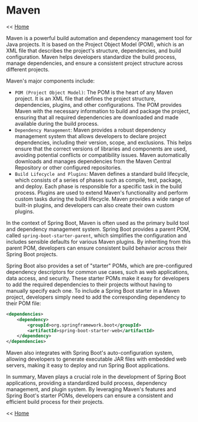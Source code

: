# Maven

<< [Home](README.md)

Maven is a powerful build automation and dependency management tool for Java projects. It is based on the Project Object Model (POM), which is an XML file that describes the project's structure, dependencies, and build configuration. Maven helps developers standardize the build process, manage dependencies, and ensure a consistent project structure across different projects.

Maven's major components include:

* `POM (Project Object Model)`: The POM is the heart of any Maven project. It is an XML file that defines the project structure, dependencies, plugins, and other configurations. The POM provides Maven with the necessary information to build and package the project, ensuring that all required dependencies are downloaded and made available during the build process.
* `Dependency Management`: Maven provides a robust dependency management system that allows developers to declare project dependencies, including their version, scope, and exclusions. This helps ensure that the correct versions of libraries and components are used, avoiding potential conflicts or compatibility issues. Maven automatically downloads and manages dependencies from the Maven Central Repository or other configured repositories.
* `Build Lifecycle and Plugins`: Maven defines a standard build lifecycle, which consists of a series of phases such as compile, test, package, and deploy. Each phase is responsible for a specific task in the build process. Plugins are used to extend Maven's functionality and perform custom tasks during the build lifecycle. Maven provides a wide range of built-in plugins, and developers can also create their own custom plugins.


In the context of Spring Boot, Maven is often used as the primary build tool and dependency management system. Spring Boot provides a parent POM, called `spring-boot-starter-parent`, which simplifies the configuration and includes sensible defaults for various Maven plugins. By inheriting from this parent POM, developers can ensure consistent build behavior across their Spring Boot projects.

Spring Boot also provides a set of "starter" POMs, which are pre-configured dependency descriptors for common use cases, such as web applications, data access, and security. These starter POMs make it easy for developers to add the required dependencies to their projects without having to manually specify each one. To include a Spring Boot starter in a Maven project, developers simply need to add the corresponding dependency to their POM file:
```xml
<dependencies>
    <dependency>
        <groupId>org.springframework.boot</groupId>
        <artifactId>spring-boot-starter-web</artifactId>
    </dependency>
</dependencies>
```

Maven also integrates with Spring Boot's auto-configuration system, allowing developers to generate executable JAR files with embedded web servers, making it easy to deploy and run Spring Boot applications.

In summary, Maven plays a crucial role in the development of Spring Boot applications, providing a standardized build process, dependency management, and plugin system. By leveraging Maven's features and Spring Boot's starter POMs, developers can ensure a consistent and efficient build process for their projects.


<< [Home](README.md)

